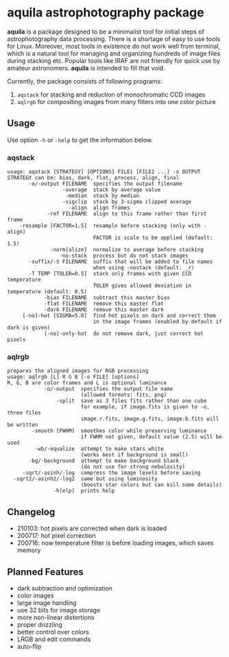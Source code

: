 # aquila astrophotography package

**aquila** is a package designed to be a minimalist tool for initial steps of astrophotography data processing.
There is a shortage of easy to use tools for Linux.
Moreover, most tools in existence do not work well from terminal, which is a natural tool for managing and organizing hundreds of image files during stacking etc.
Popular tools like IRAF are not friendly for quick use by amateur astronomers.
**aquila** is intended to fill that void.

Currently, the package consists of following programs:

1. ``aqstack`` for stacking and reduction of monochromatic CCD images
2. ``aqlrgb`` for compositing images from many filters into one color picture

## Usage

Use option ``-h`` or ``-help`` to get the information below.

### aqstack

```
usage: aqstack [STRATEGY] [OPTIONS] FILE1 [FILE2 ...] -o OUTPUT
STRATEGY can be: bias, dark, flat, process, align, final
       -o/-output FILENAME  specifies the output filename
                  -average  stack by average value
                   -median  stack by median
                  -sigclip  stack by 3-sigma clipped average
                    -align  align frames
             -ref FILENAME  align to this frame rather than first frame
    -resample [FACTOR=1.5]  resample before stacking (only with -align)
                            FACTOR is scale to be applied (default: 1.5)
              -norm[alize]  normalize to average before stacking
                 -no-stack  process but do not stack images
       -suffix/-S FILENAME  suffix that will be added to file names
                            when using -nostack (default: _r)
       -T TEMP [TOLER=0.5]  stack only frames with given CCD temperature
                            TOLER gives allowed deviation in temperature (default: 0.5)
            -bias FILENAME  subtract this master bias
            -flat FILENAME  remove this master flat
            -dark FILENAME  remove this master dark
     [-no]-hot [SIGMA=5.0]  find hot pixels on dark and correct them
                            in the image frames (enabled by default if dark is given)
            [-no]-only-hot  do not remove dark, just correct hot pixels
```

### aqlrgb

```
prepares the aligned images for RGB processing
usage: aqlrgb [L] R G B [-o FILE] [options]
R, G, B are color frames and L is optional luminance
            -o/-output  specifies the output file name
                        (allowed formats: fits, png)
                -split  save as 3 files fits rather than one cube
                        for example, if image.fits is given to -o, three files
                        image.r.fits, image.g.fits, image.b.fits will be written
        -smooth [FWHM]  smoothes color while preserving luminance
                        if FWHM not given, default value (2.5) will be used
         -wb/-equalize  attempt to make stars white
                        (works best if background is small)
       -bg/-background  attempt to make background black
                        (do not use for strong nebulosity)
     -sqrt/-asinh/-log  compress the image levels before saving
  -sqrt2/-asinh2/-log2  same but using luminosity
                        (boosts star colors but can kill some details)
               -h[elp]  prints help
```

## Changelog

- 210103: hot pixels are corrected when dark is loaded
- 200717: hot pixel correction
- 200716: now temperature filter is before loading images, which saves memory

## Planned Features

- dark subtraction and optimization
- color images
- large image handling
- use 32 bits for image storage
- more non-linear distortions
- proper drizzling
- better control over colors
- LRGB and edit commands
- auto-flip